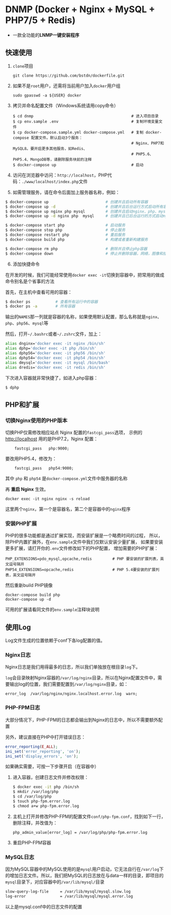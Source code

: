# DNMP (Docker + Nginx + MySQL + PHP7/5 + Redis)

- 一款全功能的**LNMP一键安装程序**

## 快速使用

1. `clone`项目

    ```
    git clone https://github.com/bstdn/dockerfile.git
    ```

2. 如果不是`root`用户，还需将当前用户加入`docker`用户组

    ```
    sudo gpasswd -a ${USER} docker
    ```

3. 拷贝并命名配置文件（Windows系统请用copy命令）

    ```
    $ cd dnmp                                           # 进入项目目录
    $ cp env.sample .env                                # 复制环境变量文件
    $ cp docker-compose.sample.yml docker-compose.yml   # 复制 docker-compose 配置文件。默认启动3个服务：
                                                        # Nginx、PHP7和MySQL8。要开启更多其他服务，如Redis、
                                                        # PHP5.6、PHP5.4、MongoDB等，请删除服务块前的注释
    $ docker-compose up                                 # 启动
    ```

4. 访问在浏览器中访问：`http://localhost`，PHP代码：`./www/localhost/index.php`文件

5. 如需管理服务，请在命令后面加上服务器名称，例如：

```bash
$ docker-compose up                         # 创建并且启动所有容器
$ docker-compose up -d                      # 创建并且后台运行方式启动所有容器
$ docker-compose up nginx php mysql         # 创建并且启动nginx、php、mysql的多个容器
$ docker-compose up -d nginx php  mysql     # 创建并且已后台运行的方式启动nginx、php、mysql容器

$ docker-compose start php                  # 启动服务
$ docker-compose stop php                   # 停止服务
$ docker-compose restart php                # 重启服务
$ docker-compose build php                  # 构建或者重新构建服务

$ docker-compose rm php                     # 删除并且停止php容器
$ docker-compose down                       # 停止并删除容器，网络，图像和挂载卷
```

6. 添加快捷命令

在开发的时候，我们可能经常使用`docker exec -it`切换到容器中，把常用的做成命令别名是个省事的方法

首先，在主机中查看可用的容器：

```bash
$ docker ps           # 查看所有运行中的容器
$ docker ps -a        # 所有容器
```

输出的`NAMES`那一列就是容器的名称，如果使用默认配置，那么名称就是`nginx`、`php`、`php56`、`mysql`等

然后，打开`~/.bashrc`或者`~/.zshrc`文件，加上：

```bash
alias dnginx='docker exec -it nginx /bin/sh'
alias dphp='docker exec -it php /bin/sh'
alias dphp56='docker exec -it php56 /bin/sh'
alias dphp54='docker exec -it php54 /bin/sh'
alias dmysql='docker exec -it mysql /bin/bash'
alias dredis='docker exec -it redis /bin/sh'
```

下次进入容器就非常快捷了，如进入php容器：

```bash
$ dphp
```

## PHP和扩展

### 切换Nginx使用的PHP版本

切换PHP仅需修改相应站点 Nginx 配置的`fastcgi_pass`选项，
示例的 [http://localhost](http://localhost) 用的是PHP7.2，Nginx 配置：

```
    fastcgi_pass   php:9000;
```

要改用PHP5.4，修改为：

```
    fastcgi_pass   php54:9000;
```

其中 `php` 和 `php54` 是`docker-compose.yml`文件中服务器的名称

再 **重启 Nginx** 生效。

```
docker exec -it nginx nginx -s reload
```

这里两个`nginx`，第一个是容器名，第二个是容器中的`nginx`程序

### 安装PHP扩展

PHP的很多功能都是通过扩展实现，而安装扩展是一个略费时间的过程，
所以，除PHP内置扩展外，在`env.sample`文件中我们仅默认安装少量扩展，
如果要安装更多扩展，请打开你的`.env`文件修改如下的PHP配置，
增加需要的PHP扩展：

```
PHP_EXTENSIONS=pdo_mysql,opcache,redis         # PHP 要安装的扩展列表，英文逗号隔开
PHP54_EXTENSIONS=opcache,redis                 # PHP 5.4要安装的扩展列表，英文逗号隔开
```

然后重新build PHP镜像

```
docker-compose build php
docker-compose up -d
```

可用的扩展请看同文件的`env.sample`注释块说明

## 使用Log

Log文件生成的位置依赖于conf下各log配置的值。

### Nginx日志
Nginx日志是我们用得最多的日志，所以我们单独放在根目录`log`下。

`log`会目录映射Nginx容器的`/var/log/nginx`目录，所以在Nginx配置文件中，需要输出log的位置，我们需要配置到`/var/log/nginx`目录，如：
```
error_log  /var/log/nginx/nginx.localhost.error.log  warn;
```

### PHP-FPM日志

大部分情况下，PHP-FPM的日志都会输出到Nginx的日志中，所以不需要额外配置

另外，建议直接在PHP中打开错误日志：

```php
error_reporting(E_ALL);
ini_set('error_reporting', 'on');
ini_set('display_errors', 'on');
```

如果确实需要，可按一下步骤开启（在容器中）

1. 进入容器，创建日志文件并修改权限：
    ```bash
    $ docker exec -it php /bin/sh
    $ mkdir /var/log/php
    $ cd /var/log/php
    $ touch php-fpm.error.log
    $ chmod a+w php-fpm.error.log
    ```
2. 主机上打开并修改PHP-FPM的配置文件`conf/php-fpm.conf`，找到如下一行，删除注释，并改值为：
    ```
    php_admin_value[error_log] = /var/log/php/php-fpm.error.log
    ```
3. 重启PHP-FPM容器

### MySQL日志

因为MySQL容器中的MySQL使用的是`mysql`用户启动，它无法自行在`/var/log`下的增加日志文件。所以，我们把MySQL的日志放在与data一样的目录，即项目的`mysql`目录下，对应容器中的`/var/lib/mysql/`目录

```bash
slow-query-log-file     = /var/lib/mysql/mysql.slow.log
log-error               = /var/lib/mysql/mysql.error.log
```

以上是mysql.conf中的日志文件的配置
